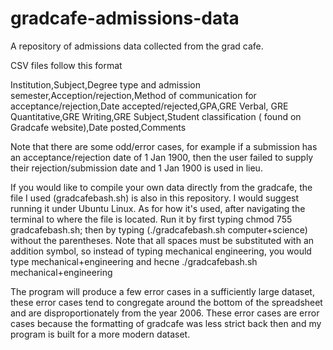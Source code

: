 # gradcafe-admissions-data

A repository of admissions data collected from the grad cafe.

CSV files follow this format

Institution,Subject,Degree type and admission semester,Acception/rejection,Method of communication for acceptance/rejection,Date accepted/rejected,GPA,GRE Verbal, GRE Quantitative,GRE Writing,GRE Subject,Student classification ( found on Gradcafe website),Date posted,Comments


Note that there are some odd/error cases, for example if a submission has an acceptance/rejection date of 1 Jan 1900, then the user failed to supply their rejection/submission date and 1 Jan 1900 is used in lieu.


If you would like to compile your own data directly from the gradcafe, the file I used (gradcafebash.sh) is also in this repository. I would suggest running it under Ubuntu Linux. As for how it's used, after navigating the terminal to where the file is located. Run it by first typing chmod 755 gradcafebash.sh; then by typing (./gradcafebash.sh computer+science) without the parentheses. Note that all spaces must be substituted with an addition symbol, so instead of typing mechanical engineering, you would type mechanical+engineering and hecne ./gradcafebash.sh mechanical+engineering

The program will produce a few error cases in a sufficiently large dataset, these error cases tend to congregate around the bottom of the spreadsheet and are disproportionately from the year 2006. These error cases are error cases because the formatting of gradcafe was less strict back then and my program is built for a more modern dataset.
